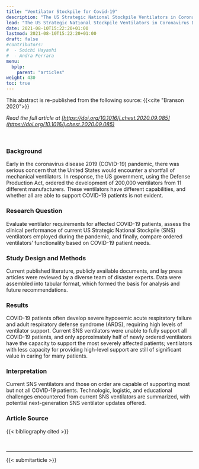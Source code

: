 ```yaml
---
title: "Ventilator Stockpile for Covid-19"
description: "The US Strategic National Stockpile Ventilators in Coronavirus Disease 2019"
lead: "The US Strategic National Stockpile Ventilators in Coronavirus Disease 2019"
date: 2021-08-10T15:22:20+01:00
lastmod: 2021-08-10T15:22:20+01:00
draft: false
#contributors:
#  - Soichi Hayashi
#  - Andra Ferrara
menu:
  bplp:
    parent: "articles"
weight: 430
toc: true
---
```


This abstract is re-published from the following source: {{<cite "Branson 2020">}}

*Read the full article at [https://doi.org/10.1016/j.chest.2020.09.085](https://doi.org/10.1016/j.chest.2020.09.085)*

&nbsp;
### Background
Early in the coronavirus disease 2019 (COVID-19) pandemic, there was serious concern that the United States would encounter a shortfall of mechanical ventilators. In response, the US government, using the Defense Production Act, ordered the development of 200,000 ventilators from 11 different manufacturers. These ventilators have different capabilities, and whether all are able to support COVID-19 patients is not evident.

### Research Question
Evaluate ventilator requirements for affected COVID-19 patients, assess the clinical performance of current US Strategic National Stockpile (SNS) ventilators employed during the pandemic, and finally, compare ordered ventilators’ functionality based on COVID-19 patient needs.

### Study Design and Methods
Current published literature, publicly available documents, and lay press articles were reviewed by a diverse team of disaster experts. Data were assembled into tabular format, which formed the basis for analysis and future recommendations.

### Results
COVID-19 patients often develop severe hypoxemic acute respiratory failure and adult respiratory defense syndrome (ARDS), requiring high levels of ventilator support. Current SNS ventilators were unable to fully support all COVID-19 patients, and only approximately half of newly ordered ventilators have the capacity to support the most severely affected patients; ventilators with less capacity for providing high-level support are still of significant value in caring for many patients.

### Interpretation
Current SNS ventilators and those on order are capable of supporting most but not all COVID-19 patients. Technologic, logistic, and educational challenges encountered from current SNS ventilators are summarized, with potential next-generation SNS ventilator updates offered.

### Article Source
{{< bibliography cited >}}

<br>

-----------------------------------------------

{{< submitarticle >}}
